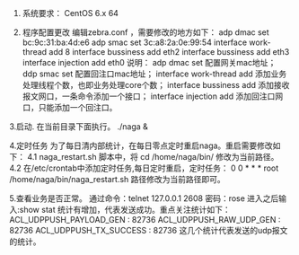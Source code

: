 1. 系统要求：
CentOS 6.x 64

2. 程序配置更改
编辑zebra.conf ，需要修改的地方如下：
adp dmac set bc:9c:31:ba:4d:e6
adp smac set 3c:a8:2a:0e:99:54
interface work-thread add 8
interface bussiness add eth2
interface bussiness add eth3
interface injection add eth0
说明：
adp dmac set 配置网关mac地址；
ddp smac set 配置回注口mac地址；
interface work-thread add 添加业务处理线程个数，也即业务处理core个数；
interface bussiness add 添加接收报文网口，一条命令添加一个接口；
interface injection add 添加回注口网口，只能添加一个回注口。

3.启动.
在当前目录下面执行。
./naga &

4.定时任务
为了每日清内部统计，在每日零点定时重启naga。重启需要修改如下：
4.1 naga_restart.sh 脚本中，将
cd /home/naga/bin/
修改为当前路径。
4.2 在/etc/crontab中添加定时任务,每日定时重启，定时任务：
0    0 * * * root /home/naga/bin/naga_restart.sh
路径修改为当前路径即可。

5.查看业务是否正常。
通过命令：telnet 127.0.0.1 2608
密码：rose
进入之后输入:show stat
统计有增加，代表发送成功。重点关注统计如下：
ACL_UDPPUSH_PAYLOAD_GEN                 : 82736
ACL_UDPPUSH_RAW_UDP_GEN                 : 82736
ACL_UDPPUSH_TX_SUCCESS                  : 82736
这几个统计代表发送的udp报文的统计。

